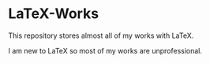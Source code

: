 # LaTeX-Works
This repository stores almost all of my works with LaTeX.

I am new to LaTeX so most of my works are unprofessional.

